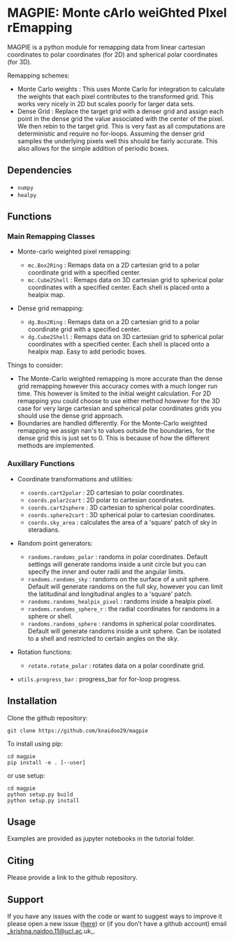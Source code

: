 # MAGPIE: Monte cArlo weiGhted PIxel rEmapping

MAGPIE is a python module for remapping data from linear cartesian coordinates to
polar coordinates (for 2D) and spherical polar coordinates (for 3D).

Remapping schemes:

- Monte Carlo weights : This uses Monte Carlo for integration to calculate the weights
  that each pixel contributes to the transformed grid. This works very nicely in
  2D but scales poorly for larger data sets.
- Dense Grid : Replace the target grid with a denser grid and assign each point
  in the dense grid the value associated with the center of the pixel. We then rebin
  to the target grid. This is very fast as all computations are deterministic and
  require no for-loops. Assuming the denser grid samples the underlying pixels well
  this should be fairly accurate. This also allows for the simple addition of periodic
  boxes.

## Dependencies

* `numpy`
* `healpy`

## Functions

### Main Remapping Classes

* Monte-carlo weighted pixel remapping:
  - `mc.Box2Ring` : Remaps data on a 2D cartesian grid to a polar coordinate grid with
  a specified center.
  - `mc.Cube2Shell` : Remaps data on 3D cartesian grid to spherical polar coordinates
  with a specified center. Each shell is placed onto a healpix map.

* Dense grid remapping:
  - `dg.Box2Ring` : Remaps data on a 2D cartesian grid to a polar coordinate grid with
  a specified center.
  - `dg.Cube2Shell` : Remaps data on 3D cartesian grid to spherical polar coordinates
  with a specified center. Each shell is placed onto a healpix map. Easy to add periodic
  boxes.

Things to consider:

- The Monte-Carlo weighted remapping is more accurate than the dense grid remapping
  however this accuracy comes with a much longer run time. This however is limited
  to the initial weight calculation. For 2D remapping you could choose to use either
  method however for the 3D case for very large cartesian and spherical polar coordinates
  grids you should use the dense grid approach.
- Boundaries are handled differently. For the Monte-Carlo weighted remapping we assign
  nan's to values outside the boundaries, for the dense grid this is just set to
  0. This is because of how the different methods are implemented.

### Auxillary Functions

* Coordinate transformations and utilities:
  - `coords.cart2polar` : 2D cartesian to polar coordinates.
  - `coords.polar2cart` : 2D polar to cartesian coordinates.
  - `coords.cart2sphere` : 3D cartesian to spherical polar coordinates.
  - `coords.sphere2cart` : 3D spherical polar to cartesian coordinates.
  - `coords.sky_area` : calculates the area of a 'square' patch of sky in steradians.

* Random point generators:
  - `randoms.randoms_polar` : randoms in polar coordinates. Default settings will generate
    randoms inside a unit circle but you can specify the inner and outer radii and
    the angular limits.
  - `randoms.randoms_sky` : randoms on the surface of a unit sphere. Default will generate
    randoms on the full sky, however you can limit the latitudinal and longitudinal
    angles to a 'square' patch.
  - `randoms.randoms_healpix_pixel` : randoms inside a healpix pixel.
  - `randoms.randoms_sphere_r` : the radial coordinates for randoms in a sphere or shell.
  - `randoms.randoms_sphere` : randoms in spherical polar coordinates. Default will generate
    randoms inside a unit sphere. Can be isolated to a shell and restricted to
    certain angles on the sky.

* Rotation functions:
  - `rotate.rotate_polar` : rotates data on a polar coordinate grid.

* `utils.progress_bar` : progress_bar for for-loop progress.

## Installation

Clone the github repository:

```
git clone https://github.com/knaidoo29/magpie
```

To install using pip:

```
cd magpie
pip install -e . [--user]
```

or use setup:

```
cd magpie
python setup.py build
python setup.py install
```

## Usage

Examples are provided as jupyter notebooks in the tutorial folder.

## Citing

Please provide a link to the github repository.

## Support

If you have any issues with the code or want to suggest ways to improve it please open a new issue ([here](https://github.com/knaidoo29/magpie/issues)) or (if you don't have a github account)
email _krishna.naidoo.11@ucl.ac.uk_.
